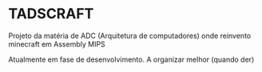 # TADSCRAFT
Projeto da matéria de ADC (Arquitetura de computadores) onde reinvento minecraft em Assembly MIPS

Atualmente em fase de desenvolvimento. A organizar melhor (quando der)
